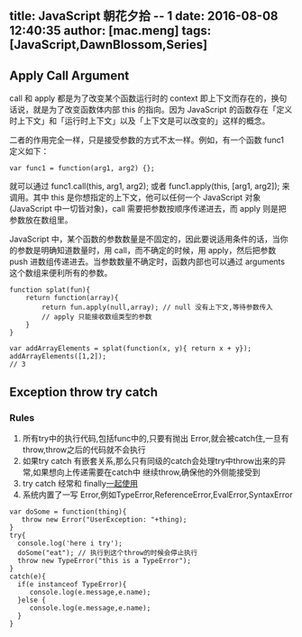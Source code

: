 title: JavaScript 朝花夕拾 -- 1
date: 2016-08-08 12:40:35
author: [mac.meng]
tags:[JavaScript,DawnBlossom,Series]
---
## Apply Call Argument
call 和 apply 都是为了改变某个函数运行时的 context 即上下文而存在的，换句话说，就是为了改变函数体内部 this 的指向。因为 JavaScript 的函数存在「定义时上下文」和「运行时上下文」以及「上下文是可以改变的」这样的概念。

二者的作用完全一样，只是接受参数的方式不太一样。例如，有一个函数 func1 定义如下：

```
var func1 = function(arg1, arg2) {};
```

就可以通过 func1.call(this, arg1, arg2); 或者 func1.apply(this, [arg1, arg2]); 来调用。其中 this 是你想指定的上下文，他可以任何一个 JavaScript 对象(JavaScript 中一切皆对象)，call 需要把参数按顺序传递进去，而 apply 则是把参数放在数组里。

JavaScript 中，某个函数的参数数量是不固定的，因此要说适用条件的话，当你的参数是明确知道数量时，用 call，而不确定的时候，用 apply，然后把参数 push 进数组传递进去。当参数数量不确定时，函数内部也可以通过 arguments 这个数组来便利所有的参数。

```
function splat(fun){
	return function(array){
		return fun.apply(null,array); // null 没有上下文,等待参数传入
		// apply 只能接收数组类型的参数
	}
}

var addArrayElements = splat(function(x, y){ return x + y});
addArrayElements([1,2]);
// 3
```

## Exception throw try catch
### Rules
1. 所有try中的执行代码,包括func中的,只要有抛出 Error,就会被catch住,一旦有throw,throw之后的代码就不会执行
2. 如果try catch 有嵌套关系,那么只有同级的catch会处理try中throw出来的异常,如果想向上传递需要在catch中 继续throw,确保他的外侧能接受到
3. try catch 经常和 finally[一起使用](https://developer.mozilla.org/en-US/docs/Web/JavaScript/Reference/Statements/try...catch) 
4. 系统内置了一写 Error,例如TypeError,ReferenceError,EvalError,SyntaxError
 

```
var doSome = function(thing){
   throw new Error("UserException: "+thing);
}
try{
  console.log('here i try');
  doSome("eat"); // 执行到这个throw的时候会停止执行
  throw new TypeError("this is a TypeError");
}
catch(e){
  if(e instanceof TypeError){
     console.log(e.message,e.name);
  }else {
     console.log(e.message,e.name);
  }
}
```








